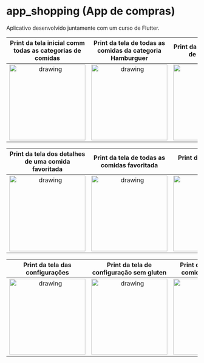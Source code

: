 # app_shopping (App de compras)

Aplicativo desenvolvido juntamente com um curso de Flutter.

|                                          Print da tela inicial comm todas as categorias de comidas                                           |                                          Print da tela de todas as comidas da categoria Hamburguer                                           |                                                   Print da tela dos detalhes de uma comida                                                   |
|:--------------------------------------------------------------------------------------------------------------------------------------------:|:--------------------------------------------------------------------------------------------------------------------------------------------:|:--------------------------------------------------------------------------------------------------------------------------------------------:|
| <img src="https://user-images.githubusercontent.com/36059306/203676831-33a5f6df-fee8-4c30-a8c5-333bd1a4442f.jpg" alt="drawing" width="200"/> | <img src="https://user-images.githubusercontent.com/36059306/203676876-1d2eddb3-7b66-4b97-b0a3-6c973d79c25e.jpg" alt="drawing" width="200"/> | <img src="https://user-images.githubusercontent.com/36059306/203676934-93014773-5a55-47a8-ba09-d3d2ce08c6f3.jpg" alt="drawing" width="200"/> |

|                                             Print da tela dos detalhes de uma comida favoritada                                              |                                                 Print da tela de todas as comidas favoritada                                                 |                                                        Print da tela dos menu drawer                                                         |
|:--------------------------------------------------------------------------------------------------------------------------------------------:|:--------------------------------------------------------------------------------------------------------------------------------------------:|:--------------------------------------------------------------------------------------------------------------------------------------------:|
| <img src="https://user-images.githubusercontent.com/36059306/203677524-14020dfc-4a2b-476f-be48-babfa816a38d.jpg" alt="drawing" width="200"/> | <img src="https://user-images.githubusercontent.com/36059306/203677564-c028a3ff-842f-4aad-b6a9-e482fc3d4fa4.jpg" alt="drawing" width="200"/> | <img src="https://user-images.githubusercontent.com/36059306/203677601-35f6c3e7-f6c5-4bc4-8f59-425f951341b1.jpg" alt="drawing" width="200"/> |

|                                                       Print da tela das configurações                                                        |                                                   Print da tela de configuração sem gluten                                                   |                                                  Print da tela filtrando comidas sem gluten                                                  |
|:--------------------------------------------------------------------------------------------------------------------------------------------:|:--------------------------------------------------------------------------------------------------------------------------------------------:|:--------------------------------------------------------------------------------------------------------------------------------------------:|
| <img src="https://user-images.githubusercontent.com/36059306/203677651-9f5368a8-2226-4b78-92cd-b4048595e61e.jpg" alt="drawing" width="200"/> | <img src="https://user-images.githubusercontent.com/36059306/203677691-0a889acc-57ae-4fd9-a107-cc22fefaeb65.jpg" alt="drawing" width="200"/> | <img src="https://user-images.githubusercontent.com/36059306/203677732-98d01145-46ce-4164-82ce-cb3a8fe378fc.jpg" alt="drawing" width="200"/> |
